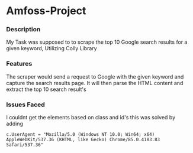 # Amfoss-Project
### Description
My Task was supposed to to scrape the top 10 Google search results for a given keyword, Utilizing Colly Library
### Features
The scraper would send a request to Google with the given keyword and capture the
search results page. It will then parse the HTML content and extract the top 10 search result's
### Issues Faced
I couldnt get the elements based on class and id's this was solved by adding
```
c.UserAgent = "Mozilla/5.0 (Windows NT 10.0; Win64; x64) AppleWebKit/537.36 (KHTML, like Gecko) Chrome/85.0.4183.83 Safari/537.36"
```
